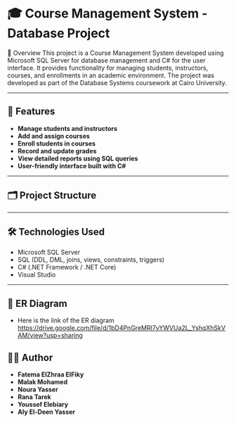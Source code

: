 # 🎓 Course Management System - Database Project
📝 Overview
This project is a Course Management System developed using Microsoft SQL Server for database management and C# for the user interface. It provides functionality for managing students, instructors, courses, and enrollments in an academic environment.
The project was developed as part of the Database Systems coursework at Cairo University.

---

## 🧱 Features
- **Manage students and instructors**
- **Add and assign courses**
- **Enroll students in courses**
- **Record and update grades**
- **View detailed reports using SQL queries**
- **User-friendly interface built with C#**

---

## 🗂 Project Structure


---

## 🛠 Technologies Used

- Microsoft SQL Server
- SQL (DDL, DML, joins, views, constraints, triggers)
- C# (.NET Framework / .NET Core)
- Visual Studio

---

## 📸 ER Diagram
- Here is the link of the ER diagram
 https://drive.google.com/file/d/1bD4PnGreMRI7vYWVUa2L_YshqXhSkVAM/view?usp=sharing

## 👩‍💻 Author 
- **Fatema ElZhraa ElFiky**
- **Malak Mohamed** 
- **Noura Yasser**
- **Rana Tarek** 
- **Youssef Elebiary**
- **Aly El-Deen Yasser**

